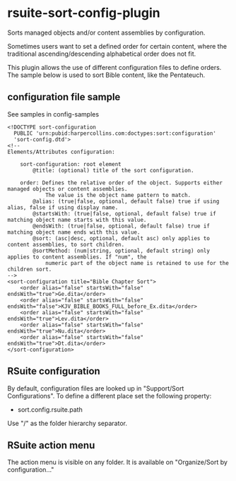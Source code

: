 # rsuite-sort-config-plugin

Sorts managed objects and/or content assemblies by configuration.

Sometimes users want to set a defined order for certain content, where the traditional ascending/descending alphabetical order does not fit.

This plugin allows the use of different configuration files to define orders. The sample below is used to sort Bible content, like the Pentateuch. 
 

## configuration file sample

See samples in config-samples

```
<!DOCTYPE sort-configuration
  PUBLIC 'urn:pubid:harpercollins.com:doctypes:sort:configuration'
  'sort-config.dtd'>
<!-- 
Elements/Attributes configuration:
	
	sort-configuration: root element
		@title: (optional) title of the sort configuration.
	
	order: Defines the relative order of the object. Supports either managed objects or content assemblies.
			The value is the object name pattern to match.
		@alias: (true|false, optional, default false) true if using alias, false if using display name.
		@startsWith: (true|false, optional, default false) true if matching object name starts with this value.
		@endsWith: (true|false, optional, default false) true if matching object name ends with this value.
		@sort: (asc|desc, optional, default asc) only applies to content assemblies, to sort children.
		@sortMethod: (num|string, optional, default string) only applies to content assemblies. If "num", the
			numeric part of the object name is retained to use for the children sort.
-->
<sort-configuration title="Bible Chapter Sort">
	<order alias="false" startsWith="false" endsWith="true">Ge.dita</order>
	<order alias="false" startsWith="false" endsWith="false">KJV_BIBLE_BOOKS_FULL_before_Ex.dita</order>
	<order alias="false" startsWith="false" endsWith="true">Lev.dita</order>
	<order alias="false" startsWith="false" endsWith="true">Nu.dita</order>
	<order alias="false" startsWith="false" endsWith="true">Dt.dita</order>
</sort-configuration>

```

## RSuite configuration

By default, configuration files are looked up in "Support/Sort Configurations". To define a different place set the following property: 
* sort.config.rsuite.path

Use "/" as the folder hierarchy separator.

## RSuite action menu

The action menu is visible on any folder. It is available on "Organize/Sort by configuration..."
